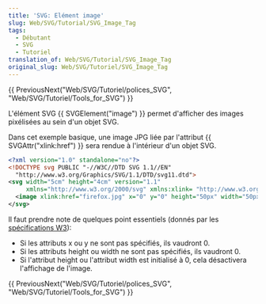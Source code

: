 ```yaml
---
title: 'SVG: Elément image'
slug: Web/SVG/Tutorial/SVG_Image_Tag
tags:
  - Débutant
  - SVG
  - Tutoriel
translation_of: Web/SVG/Tutorial/SVG_Image_Tag
original_slug: Web/SVG/Tutoriel/SVG_Image_Tag
---
```

{{ PreviousNext("Web/SVG/Tutoriel/polices_SVG", "Web/SVG/Tutoriel/Tools_for_SVG") }}

L'élément SVG {{ SVGElement("image") }} permet d'afficher des images pixélisées au sein d'un objet SVG.

Dans cet exemple basique, une image JPG liée par l'attribut {{ SVGAttr("xlink:href") }} sera rendue à l'intérieur d'un objet SVG.

```xml
<?xml version="1.0" standalone="no"?>
<!DOCTYPE svg PUBLIC "-//W3C//DTD SVG 1.1//EN"
  "http://www.w3.org/Graphics/SVG/1.1/DTD/svg11.dtd">
<svg width="5cm" height="4cm" version="1.1"
     xmlns="http://www.w3.org/2000/svg" xmlns:xlink= "http://www.w3.org/1999/xlink">
  <image xlink:href="firefox.jpg" x="0" y="0" height="50px" width="50px"/>
</svg>
```

Il faut prendre note de quelques point essentiels (donnés par les [spécifications W3](http://www.w3.org/TR/SVG/struct.html#ImageElement)):

- Si les attributs x ou y ne sont pas spécifiés, ils vaudront 0.
- Si les attributs height ou width ne sont pas spécifiés, ils vaudront 0.
- Si l'attribut height ou l'attribut width est initialisé à 0, cela désactivera l'affichage de l'image.

{{ PreviousNext("Web/SVG/Tutoriel/polices_SVG", "Web/SVG/Tutoriel/Tools_for_SVG") }}
